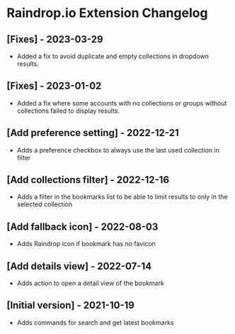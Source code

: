 # Raindrop.io Extension Changelog

## [Fixes] - 2023-03-29

- Added a fix to avoid duplicate and empty collections in dropdown results.

## [Fixes] - 2023-01-02

- Added a fix where some accounts with no collections or groups without collections failed to display results.

## [Add preference setting] - 2022-12-21

- Adds a preference checkbox to always use the last used collection in filter

## [Add collections filter] - 2022-12-16

- Adds a filter in the bookmarks list to be able to limit results to only in the selected collection

## [Add fallback icon] - 2022-08-03

- Adds Raindrop icon if bookmark has no favicon

## [Add details view] - 2022-07-14

- Adds action to open a detail view of the bookmark

## [Initial version] - 2021-10-19

- Adds commands for search and get latest bookmarks
